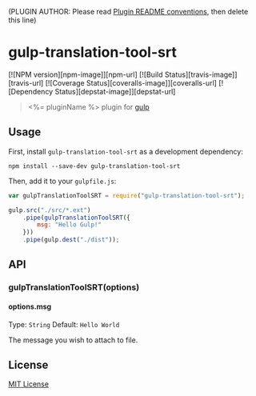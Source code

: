 (PLUGIN AUTHOR: Please read [Plugin README conventions](https://github.com/wearefractal/gulp/wiki/Plugin-README-Conventions), then delete this line)

# gulp-translation-tool-srt
[![NPM version][npm-image]][npm-url] [![Build Status][travis-image]][travis-url]  [![Coverage Status][coveralls-image]][coveralls-url] [![Dependency Status][depstat-image]][depstat-url]

> <%= pluginName %> plugin for [gulp](https://github.com/wearefractal/gulp)

## Usage

First, install `gulp-translation-tool-srt` as a development dependency:

```shell
npm install --save-dev gulp-translation-tool-srt
```

Then, add it to your `gulpfile.js`:

```javascript
var gulpTranslationToolSRT = require("gulp-translation-tool-srt");

gulp.src("./src/*.ext")
	.pipe(gulpTranslationToolSRT({
		msg: "Hello Gulp!"
	}))
	.pipe(gulp.dest("./dist"));
```

## API

### gulpTranslationToolSRT(options)

#### options.msg
Type: `String`
Default: `Hello World`

The message you wish to attach to file.


## License

[MIT License](http://en.wikipedia.org/wiki/MIT_License)
